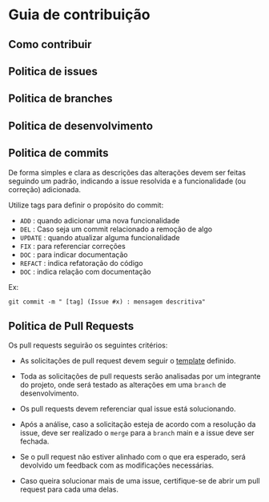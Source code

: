 # Guia de contribuição 
## Como contribuir
## Politica de issues
## Politica de branches
## Politica de desenvolvimento
## Politica de commits
De forma simples e clara as descrições das alterações devem ser feitas seguindo um padrão, indicando a issue resolvida e a funcionalidade (ou correção) adicionada.

Utilize tags para definir o propósito do commit:
* `ADD` : quando adicionar uma nova funcionalidade
* `DEL` : Caso seja um commit relacionado a remoção de algo
* `UPDATE` : quando atualizar alguma funcionalidade
* `FIX` : para referenciar correções
* `DOC` : para indicar documentação
* `REFACT` : indica refatoração do código
* `DOC` : indica relação com documentação

Ex:

`git commit -m " [tag] (Issue #x) : mensagem descritiva" `
## Politica de Pull Requests 

Os pull requests seguirão os seguintes critérios:

* As solicitações de pull request devem seguir o [template](https://github.com/fga-eps-mds/Tema-02/blob/main/.github/pull_request_template.md) definido. 

* Toda as solicitações de pull requests serão analisadas por um integrante do projeto, onde será testado as alterações em uma `branch` de desenvolvimento.

* Os pull requests devem referenciar qual issue está solucionando.

* Após a análise, caso a solicitação esteja de acordo com a resolução da issue, deve ser realizado o `merge` para a `branch` main e a issue deve ser fechada.

* Se o pull request não estiver alinhado com o que era esperado, será devolvido um feedback com as modificações necessárias.

* Caso queira solucionar mais de uma issue, certifique-se de abrir um pull request para cada uma delas.
